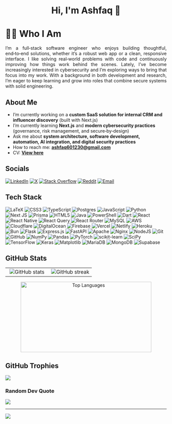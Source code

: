 <h1 align="center">Hi, I'm Ashfaq 👋</h1>

# 🙋‍♂️ Who I Am
<p align="justify">
I’m a full‑stack software engineer who enjoys building thoughtful, end‑to‑end solutions, whether it’s a robust web app or a clean, responsive interface. I like solving real‑world problems with code and continuously improving how things work behind the scenes. Lately, I’ve become increasingly interested in cybersecurity and I’m exploring ways to bring that focus into my work. With a background in both development and research, I’m eager to keep learning and grow into roles that combine secure systems with solid engineering.
</p>

## About Me
- I’m currently working on a **custom SaaS solution for internal CRM and influencer discovery** (built with Next.js)  
- I’m currently learning **Next.js** and **modern cybersecurity practices** (governance, risk management, and secure‑by‑design)  
- Ask me about **system architecture, software development, automation, AI integration, and digital security practices**  
- How to reach me: **ashfaq601230@gmail.com**  
- CV: **[View here](https://drive.google.com/file/d/1Ef_Iff9hWS9-4QQ4TjIbN4AY3prpT4Wi/view?usp=sharing)**

## Socials
[![LinkedIn](https://img.shields.io/badge/LinkedIn-%230077B5.svg?logo=linkedin&logoColor=white)](https://linkedin.com/in/f-m-ashfaq)
[![X](https://img.shields.io/badge/X-black.svg?logo=X&logoColor=white)](https://x.com/__ShakChunni__)
[![Stack Overflow](https://img.shields.io/badge/-Stackoverflow-FE7A16?logo=stack-overflow&logoColor=white)](https://stackoverflow.com/users/ShakChunni)
[![Reddit](https://img.shields.io/badge/Reddit-%23FF4500.svg?logo=Reddit&logoColor=white)](https://reddit.com/user/ShakChunni)
[![Email](https://img.shields.io/badge/Email-D14836?logo=gmail&logoColor=white)](mailto:ashfaq601230@gmail.com)

## Tech Stack
![LaTeX](https://img.shields.io/badge/latex-%23008080.svg?style=for-the-badge&logo=latex&logoColor=white)
![CSS3](https://img.shields.io/badge/css3-%231572B6.svg?style=for-the-badge&logo=css3&logoColor=white)
![TypeScript](https://img.shields.io/badge/typescript-%23007ACC.svg?style=for-the-badge&logo=typescript&logoColor=white)
![Postgres](https://img.shields.io/badge/postgres-%23316192.svg?style=for-the-badge&logo=postgresql&logoColor=white)
![JavaScript](https://img.shields.io/badge/javascript-%23323330.svg?style=for-the-badge&logo=javascript&logoColor=%23F7DF1E)
![Python](https://img.shields.io/badge/python-3670A0?style=for-the-badge&logo=python&logoColor=ffdd54)
![Next JS](https://img.shields.io/badge/Next-black?style=for-the-badge&logo=next.js&logoColor=white)
![Prisma](https://img.shields.io/badge/Prisma-3982CE?style=for-the-badge&logo=Prisma&logoColor=white)
![HTML5](https://img.shields.io/badge/html5-%23E34F26.svg?style=for-the-badge&logo=html5&logoColor=white)
![Java](https://img.shields.io/badge/java-%23ED8B00.svg?style=for-the-badge&logo=openjdk&logoColor=white)
![PowerShell](https://img.shields.io/badge/PowerShell-%235391FE.svg?style=for-the-badge&logo=powershell&logoColor=white)
![Dart](https://img.shields.io/badge/dart-%230175C2.svg?style=for-the-badge&logo=dart&logoColor=white)
![React](https://img.shields.io/badge/react-%2320232a.svg?style=for-the-badge&logo=react&logoColor=%2361DAFB)
![React Native](https://img.shields.io/badge/react_native-%2320232a.svg?style=for-the-badge&logo=react&logoColor=%2361DAFB)
![React Query](https://img.shields.io/badge/-React%20Query-FF4154?style=for-the-badge&logo=react%20query&logoColor=white)
![React Router](https://img.shields.io/badge/React_Router-CA4245?style=for-the-badge&logo=react-router&logoColor=white)
![MySQL](https://img.shields.io/badge/mysql-4479A1.svg?style=for-the-badge&logo=mysql&logoColor=white)
![AWS](https://img.shields.io/badge/AWS-%23FF9900.svg?style=for-the-badge&logo=amazon-aws&logoColor=white)
![Cloudflare](https://img.shields.io/badge/Cloudflare-F38020?style=for-the-badge&logo=Cloudflare&logoColor=white)
![DigitalOcean](https://img.shields.io/badge/DigitalOcean-%230167ff.svg?style=for-the-badge&logo=digitalOcean&logoColor=white)
![Firebase](https://img.shields.io/badge/firebase-%23039BE5.svg?style=for-the-badge&logo=firebase)
![Vercel](https://img.shields.io/badge/vercel-%23000000.svg?style=for-the-badge&logo=vercel&logoColor=white)
![Netlify](https://img.shields.io/badge/netlify-%23000000.svg?style=for-the-badge&logo=netlify&logoColor=%2300C7B7)
![Heroku](https://img.shields.io/badge/heroku-%23430098.svg?style=for-the-badge&logo=heroku&logoColor=white)
![Bun](https://img.shields.io/badge/Bun-%23000000.svg?style=for-the-badge&logo=bun&logoColor=white)
![Flask](https://img.shields.io/badge/flask-%23000.svg?style=for-the-badge&logo=flask&logoColor=white)
![Express.js](https://img.shields.io/badge/express.js-%23404d59.svg?style=for-the-badge&logo=express&logoColor=%2361DAFB)
![FastAPI](https://img.shields.io/badge/FastAPI-005571?style=for-the-badge&logo=fastapi)
![Apache](https://img.shields.io/badge/apache-%23D42029.svg?style=for-the-badge&logo=apache&logoColor=white)
![Nginx](https://img.shields.io/badge/nginx-%23009639.svg?style=for-the-badge&logo=nginx&logoColor=white)
![NodeJS](https://img.shields.io/badge/node.js-6DA55F?style=for-the-badge&logo=node.js&logoColor=white)
![Git](https://img.shields.io/badge/git-%23F05033.svg?style=for-the-badge&logo=git&logoColor=white)
![GitHub](https://img.shields.io/badge/github-%23121011.svg?style=for-the-badge&logo=github&logoColor=white)
![NumPy](https://img.shields.io/badge/numpy-%23013243.svg?style=for-the-badge&logo=numpy&logoColor=white)
![Pandas](https://img.shields.io/badge/pandas-%23150458.svg?style=for-the-badge&logo=pandas&logoColor=white)
![PyTorch](https://img.shields.io/badge/PyTorch-%23EE4C2C.svg?style=for-the-badge&logo=PyTorch&logoColor=white)
![scikit-learn](https://img.shields.io/badge/scikit--learn-%23F7931E.svg?style=for-the-badge&logo=scikit-learn&logoColor=white)
![SciPy](https://img.shields.io/badge/SciPy-%230C55A5.svg?style=for-the-badge&logo=scipy&logoColor=white)
![TensorFlow](https://img.shields.io/badge/TensorFlow-%23FF6F00.svg?style=for-the-badge&logo=TensorFlow&logoColor=white)
![Keras](https://img.shields.io/badge/Keras-%23D00000.svg?style=for-the-badge&logo=Keras&logoColor=white)
![Matplotlib](https://img.shields.io/badge/Matplotlib-%23ffffff.svg?style=for-the-badge&logo=Matplotlib&logoColor=black)
![MariaDB](https://img.shields.io/badge/MariaDB-003545?style=for-the-badge&logo=mariadb&logoColor=white)
![MongoDB](https://img.shields.io/badge/MongoDB-%234ea94b.svg?style=for-the-badge&logo=mongodb&logoColor=white)
![Supabase](https://img.shields.io/badge/Supabase-3ECF8E?style=for-the-badge&logo=supabase&logoColor=white)

## GitHub Stats
<table align="center" width="100%">
  <tr>
    <td align="center" width="50%">
      <img src="https://github-readme-stats.vercel.app/api?username=shakchunni&theme=onedark&hide_border=false&include_all_commits=true&count_private=true" alt="GitHub stats" />
    </td>
    <td align="center" width="50%">
      <img src="https://nirzak-streak-stats.vercel.app/?user=shakchunni&theme=onedark&hide_border=false" alt="GitHub streak" />
    </td>
  </tr>
</table>

<p align="center">
  <img width="90%" height="220px" src="https://github-readme-stats.vercel.app/api/top-langs/?username=shakchunni&theme=onedark&hide_border=false&include_all_commits=true&count_private=true&layout=compact&card_width=300" alt="Top Languages" />
</p>

## GitHub Trophies
![](https://github-profile-trophy.vercel.app/?username=shakchunni&theme=radical&no-frame=false&no-bg=true&margin-w=4)

### Random Dev Quote
![](https://quotes-github-readme.vercel.app/api?type=horizontal&theme=radical)

---
[![](https://visitcount.itsvg.in/api?id=shakchunni&icon=0&color=0)](https://visitcount.itsvg.in)
